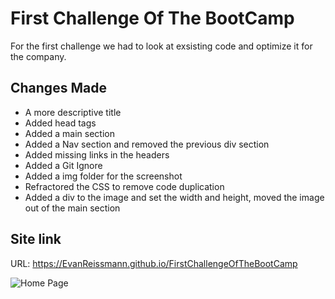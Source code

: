 # First Challenge Of The BootCamp

For the first challenge we had to look at exsisting code and optimize it for the company.

## Changes Made

- A more descriptive title
- Added head tags
- Added a main section
- Added a Nav section and removed the previous div section
- Added missing links in the headers
- Added a Git Ignore
- Added a img folder for the screenshot
- Refractored the CSS to remove code duplication
- Added a div to the image and set the width and height, moved the image out of the main section

## Site link

URL: https://EvanReissmann.github.io/FirstChallengeOfTheBootCamp

![Home Page](https://github.com/EvanReissmann/FirstChallengeOfTheBootCamp/raw/main/img/HomePage.gif)
